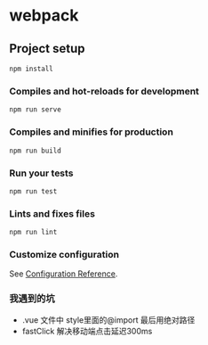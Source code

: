 # webpack

## Project setup
```
npm install
```

### Compiles and hot-reloads for development
```
npm run serve
```

### Compiles and minifies for production
```
npm run build
```

### Run your tests
```
npm run test
```

### Lints and fixes files
```
npm run lint
```

### Customize configuration
See [Configuration Reference](https://cli.vuejs.org/config/).

### 我遇到的坑
- .vue 文件中 style里面的@import 最后用绝对路径
- fastClick 解决移动端点击延迟300ms

